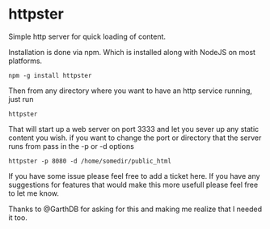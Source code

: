 httpster
========

Simple http server for quick loading of content.

Installation is done via npm.  Which is installed along with NodeJS on most platforms.

    npm -g install httpster

Then from any directory where you want to have an http service running, just run

    httpster

That will start up a web server on port 3333 and let you sever up any static content you wish.  if you want to change the port or directory that the server runs from pass in the -p or -d options

    httpster -p 8080 -d /home/somedir/public_html

If you have some issue please feel free to add a ticket here. If you have any suggestions for features that would make this more usefull please feel free to let me know.

Thanks to @GarthDB for asking for this and making me realize that I needed it too.